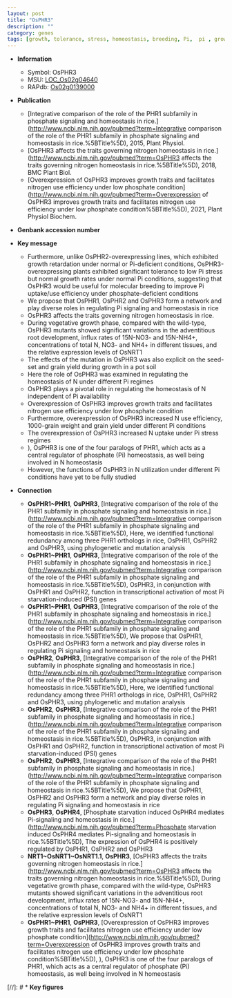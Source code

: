 ```yaml
---
layout: post
title: "OsPHR3"
description: ""
category: genes
tags: [growth, tolerance, stress, homeostasis, breeding, Pi,  pi , growth rate, Pi uptake, Pi signaling, nitrogen, root, grain, grain yield, yield, vegetative, root development, adventitious root, grain weight, phosphate]
---
```


* **Information**  
    + Symbol: OsPHR3  
    + MSU: [LOC_Os02g04640](http://rice.uga.edu/cgi-bin/ORF_infopage.cgi?orf=LOC_Os02g04640)  
    + RAPdb: [Os02g0139000](http://rapdb.dna.affrc.go.jp/viewer/gbrowse_details/irgsp1?name=Os02g0139000)  

* **Publication**  
    + [Integrative comparison of the role of the PHR1 subfamily in phosphate signaling and homeostasis in rice.](http://www.ncbi.nlm.nih.gov/pubmed?term=Integrative comparison of the role of the PHR1 subfamily in phosphate signaling and homeostasis in rice.%5BTitle%5D), 2015, Plant Physiol.
    + [OsPHR3 affects the traits governing nitrogen homeostasis in rice.](http://www.ncbi.nlm.nih.gov/pubmed?term=OsPHR3 affects the traits governing nitrogen homeostasis in rice.%5BTitle%5D), 2018, BMC Plant Biol.
    + [Overexpression of OsPHR3 improves growth traits and facilitates nitrogen use efficiency under low phosphate condition](http://www.ncbi.nlm.nih.gov/pubmed?term=Overexpression of OsPHR3 improves growth traits and facilitates nitrogen use efficiency under low phosphate condition%5BTitle%5D), 2021, Plant Physiol Biochem.

* **Genbank accession number**  

* **Key message**  
    + Furthermore, unlike OsPHR2-overexpressing lines, which exhibited growth retardation under normal or Pi-deficient conditions, OsPHR3-overexpressing plants exhibited significant tolerance to low Pi stress but normal growth rates under normal Pi conditions, suggesting that OsPHR3 would be useful for molecular breeding to improve Pi uptake/use efficiency under phosphate-deficient conditions
    + We propose that OsPHR1, OsPHR2 and OsPHR3 form a network and play diverse roles in regulating Pi signaling and homeostasis in rice
    + OsPHR3 affects the traits governing nitrogen homeostasis in rice.
    + During vegetative growth phase, compared with the wild-type, OsPHR3 mutants showed significant variations in the adventitious root development, influx rates of 15N-NO3- and 15N-NH4+, concentrations of total N, NO3- and NH4+ in different tissues, and the relative expression levels of OsNRT1
    + The effects of the mutation in OsPHR3 was also explicit on the seed-set and grain yield during growth in a pot soil
    + Here the role of OsPHR3 was examined in regulating the homeostasis of N under different Pi regimes
    + OsPHR3 plays a pivotal role in regulating the homeostasis of N independent of Pi availability
    + Overexpression of OsPHR3 improves growth traits and facilitates nitrogen use efficiency under low phosphate condition
    + Furthermore, overexpression of OsPHR3 increased N use efficiency, 1000-grain weight and grain yield under different Pi conditions
    + The overexpression of OsPHR3 increased N uptake under Pi stress regimes
    + ), OsPHR3 is one of the four paralogs of PHR1, which acts as a central regulator of phosphate (Pi) homeostasis, as well being involved in N homeostasis
    + However, the functions of OsPHR3 in N utilization under different Pi conditions have yet to be fully studied

* **Connection**  
    + __OsPHR1~PHR1__, __OsPHR3__, [Integrative comparison of the role of the PHR1 subfamily in phosphate signaling and homeostasis in rice.](http://www.ncbi.nlm.nih.gov/pubmed?term=Integrative comparison of the role of the PHR1 subfamily in phosphate signaling and homeostasis in rice.%5BTitle%5D), Here, we identified functional redundancy among three PHR1 orthologs in rice, OsPHR1, OsPHR2 and OsPHR3, using phylogenetic and mutation analysis
    + __OsPHR1~PHR1__, __OsPHR3__, [Integrative comparison of the role of the PHR1 subfamily in phosphate signaling and homeostasis in rice.](http://www.ncbi.nlm.nih.gov/pubmed?term=Integrative comparison of the role of the PHR1 subfamily in phosphate signaling and homeostasis in rice.%5BTitle%5D), OsPHR3, in conjunction with OsPHR1 and OsPHR2, function in transcriptional activation of most Pi starvation-induced (PSI) genes
    + __OsPHR1~PHR1__, __OsPHR3__, [Integrative comparison of the role of the PHR1 subfamily in phosphate signaling and homeostasis in rice.](http://www.ncbi.nlm.nih.gov/pubmed?term=Integrative comparison of the role of the PHR1 subfamily in phosphate signaling and homeostasis in rice.%5BTitle%5D), We propose that OsPHR1, OsPHR2 and OsPHR3 form a network and play diverse roles in regulating Pi signaling and homeostasis in rice
    + __OsPHR2__, __OsPHR3__, [Integrative comparison of the role of the PHR1 subfamily in phosphate signaling and homeostasis in rice.](http://www.ncbi.nlm.nih.gov/pubmed?term=Integrative comparison of the role of the PHR1 subfamily in phosphate signaling and homeostasis in rice.%5BTitle%5D), Here, we identified functional redundancy among three PHR1 orthologs in rice, OsPHR1, OsPHR2 and OsPHR3, using phylogenetic and mutation analysis
    + __OsPHR2__, __OsPHR3__, [Integrative comparison of the role of the PHR1 subfamily in phosphate signaling and homeostasis in rice.](http://www.ncbi.nlm.nih.gov/pubmed?term=Integrative comparison of the role of the PHR1 subfamily in phosphate signaling and homeostasis in rice.%5BTitle%5D), OsPHR3, in conjunction with OsPHR1 and OsPHR2, function in transcriptional activation of most Pi starvation-induced (PSI) genes
    + __OsPHR2__, __OsPHR3__, [Integrative comparison of the role of the PHR1 subfamily in phosphate signaling and homeostasis in rice.](http://www.ncbi.nlm.nih.gov/pubmed?term=Integrative comparison of the role of the PHR1 subfamily in phosphate signaling and homeostasis in rice.%5BTitle%5D), We propose that OsPHR1, OsPHR2 and OsPHR3 form a network and play diverse roles in regulating Pi signaling and homeostasis in rice
    + __OsPHR3__, __OsPHR4__, [Phosphate starvation induced OsPHR4 mediates Pi-signaling and homeostasis in rice.](http://www.ncbi.nlm.nih.gov/pubmed?term=Phosphate starvation induced OsPHR4 mediates Pi-signaling and homeostasis in rice.%5BTitle%5D), The expression of OsPHR4 is positively regulated by OsPHR1, OsPHR2 and OsPHR3
    + __NRT1~OsNRT1~OsNRT1.1__, __OsPHR3__, [OsPHR3 affects the traits governing nitrogen homeostasis in rice.](http://www.ncbi.nlm.nih.gov/pubmed?term=OsPHR3 affects the traits governing nitrogen homeostasis in rice.%5BTitle%5D),  During vegetative growth phase, compared with the wild-type, OsPHR3 mutants showed significant variations in the adventitious root development, influx rates of 15N-NO3- and 15N-NH4+, concentrations of total N, NO3- and NH4+ in different tissues, and the relative expression levels of OsNRT1
    + __OsPHR1~PHR1__, __OsPHR3__, [Overexpression of OsPHR3 improves growth traits and facilitates nitrogen use efficiency under low phosphate condition](http://www.ncbi.nlm.nih.gov/pubmed?term=Overexpression of OsPHR3 improves growth traits and facilitates nitrogen use efficiency under low phosphate condition%5BTitle%5D), ), OsPHR3 is one of the four paralogs of PHR1, which acts as a central regulator of phosphate (Pi) homeostasis, as well being involved in N homeostasis

[//]: # * **Key figures**  


